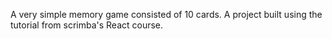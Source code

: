 A very simple memory game consisted of 10 cards. A project built using the tutorial from scrimba's React course.
